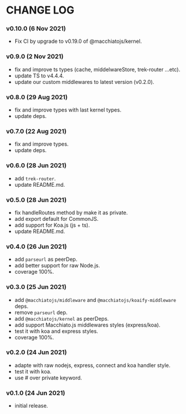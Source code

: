 # CHANGE LOG

### v0.10.0 (6 Nov 2021)

- Fix CI by upgrade to v0.19.0 of @macchiatojs/kernel.

### v0.9.0 (2 Nov 2021)

- fix and improve ts types (cache, middelwareStore, trek-router ...etc).
- update TS to v4.4.4.
- update our custom middlewares to latest version (v0.2.0).

### v0.8.0 (29 Aug 2021)

- fix and improve types with last kernel types.
- update deps.

### v0.7.0 (22 Aug 2021)

- fix and improve types.
- update deps.

### v0.6.0 (28 Jun 2021)

- add `trek-router`.
- update README.md.

### v0.5.0 (28 Jun 2021)

- fix handleRoutes method by make it as private.
- add export default for CommonJS.
- add support for Koa.js (js + ts).
- update README.md.

### v0.4.0 (26 Jun 2021)

- add `parseurl` as peerDep.
- add better support for raw Node.js.
- coverage 100%.

### v0.3.0 (25 Jun 2021)

- add `@macchiatojs/middleware` and `@macchiatojs/koaify-middleware` deps.
- remove `parseurl` dep.
- add `@macchiatojs/kernel` as peerDeps.
- add support Macchiato.js middlewares styles (express/koa).
- test it with koa and express styles.
- coverage 100%.

### v0.2.0 (24 Jun 2021)

- adapte with raw nodejs, express, connect and koa handler style.
- test it with koa.
- use # over private keyword.

### v0.1.0 (24 Jun 2021)

- initial release.
